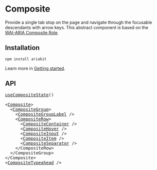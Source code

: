 # Composite

<p data-description>
  Provide a single tab stop on the page and navigate through the focusable descendants with arrow keys. This abstract component is based on the <a href="https://w3c.github.io/aria/#composite">WAI-ARIA Composite Role</a>.
</p>

## Installation

```sh
npm install ariakit
```

Learn more in [Getting started](/guide/getting-started).

## API

<pre data-api>
<a href="/api-reference/composite-state">useCompositeState</a>()

&lt;<a href="/api-reference/composite">Composite</a>&gt;
  &lt;<a href="/api-reference/composite-group">CompositeGroup</a>&gt;
    &lt;<a href="/api-reference/composite-group-label">CompositeGroupLabel</a> /&gt;
    &lt;<a href="/api-reference/composite-row">CompositeRow</a>&gt;
      &lt;<a href="/api-reference/composite-container">CompositeContainer</a> /&gt;
      &lt;<a href="/api-reference/composite-hover">CompositeHover</a> /&gt;
      &lt;<a href="/api-reference/composite-input">CompositeInput</a> /&gt;
      &lt;<a href="/api-reference/composite-item">CompositeItem</a> /&gt;
      &lt;<a href="/api-reference/composite-separator">CompositeSeparator</a> /&gt;
    &lt;/CompositeRow&gt;
  &lt;/CompositeGroup&gt;
&lt;/Composite&gt;
&lt;<a href="/api-reference/composite-typeahead">CompositeTypeahead</a> /&gt;
</pre>
